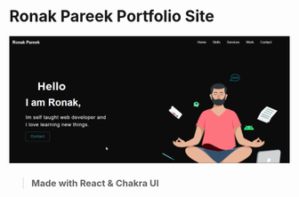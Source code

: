 # Ronak Pareek Portfolio Site #

![Site Demo](portfolio.gif "Title is optional")

>### **Made with React & Chakra UI** ###